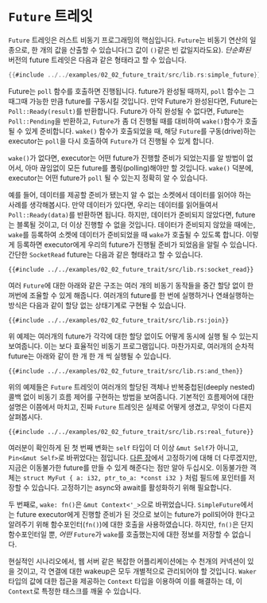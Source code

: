 # `Future` 트레잇
`Future` 트레잇은 러스트 비동기 프로그래밍의 핵심입니다. `Future`는 비동기
연산의 일종으로, 한 개의 값을 산출할 수 있습니다(그 값이 `()`같은 빈
값일지라도요). *단순화된* 버전의 future 트레잇은 다음과 같은 형태라고 할 수
있습니다.

```rust
{{#include ../../examples/02_02_future_trait/src/lib.rs:simple_future}}
```

Future는 `poll` 함수를 호출하면 진행됩니다. future가 완성될 때까지, `poll` 함수는 
그때그때 가능한 만큼 future를 구동시킬 것입니다. 만약 Future가 완성된다면, Future는
`Poll::Ready(result)`를 반환합니다. Future가 아직 완성될 수 없다면, Future는
`Poll::Pending`을 반환하고, `Future`가 좀 더 진행될 때를 대비하여 `wake()`함수가
호출될 수 있게 준비합니다. `wake()` 함수가 호출되었을 때, 해당 `Future`를
구동(drive)하는 executor는 `poll`을 다시 호출하여 `Future`가 더 진행될 수 있게
합니다.

`wake()`가 없다면, executor는 어떤 future가 진행할 준비가 되었는지를 알 방법이
없어서, 아마 끊임없이 모든 future를 폴링(polling)해야만 할 것입니다. `wake()`
덕분에, executor는 어떤 future가 `poll` 될 수 있는지 정확히 알 수 있습니다.

예를 들어, 데이터를 제공할 준비가 됐는지 알 수 없는 소켓에서 데이터를 읽어야
하는 사례를 생각해봅시다. 만약 데이터가 있다면, 우리는 데이터를 읽어들여서
`Poll::Ready(data)`를 반환하면 됩니다. 하지만, 데이터가 준비되지 않았다면,
future는 블록될 것이고, 더 이상 진행할 수 없을 것입니다. 데이터가 준비되지
않았을 때에는, `wake`를 등록하여 소켓에 데이터가 준비되었을 때 `wake`가 호출될
수 있도록 합니다. 이렇게 등록하면 executor에게 우리의 future가 진행될 준비가
되었음을 알릴 수 있습니다. 간단한 `SocketRead` future는 다음과 같은 형태라고 할
수 있습니다.

```rust,ignore
{{#include ../../examples/02_02_future_trait/src/lib.rs:socket_read}}
```

여러 `Future`에 대한 아래와 같은 구조는 여러 개의 비동기 동작들을 중간 할당 없이
한꺼번에 조율할 수 있게 해줍니다. 여러개의 future를 한 번에 실행하거나
연쇄실행하는 방식은 다음과 같이 할당 없는 상태기계로 구현될 수 있습니다.

```rust,ignore
{{#include ../../examples/02_02_future_trait/src/lib.rs:join}}
```

위 예제는 여러개의 future가 각각에 대한 할당 없이도 어떻게 동시에 실행 될 수 있는지
보여줍니다. 이는 보다 효율적인 비동기 프로그램입니다. 마찬가지로, 여러개의 순차적
future는 아래와 같이 한 개 한 개 씩 실행될 수 있습니다.

```rust,ignore
{{#include ../../examples/02_02_future_trait/src/lib.rs:and_then}}
```

위의 예제들은 `Future` 트레잇이 여러개의 할당된 객체나 반복중첩된(deeply nested)
콜백 없이 비동기 흐름 제어를 구현하는 방법을 보여줍니다. 기본적인 흐름제어에
대한 설명은 이쯤에서 마치고, 진짜 `Future` 트레잇은 실제로 어떻게 생겼고, 무엇이 다른지
살펴봅시다.

```rust,ignore
{{#include ../../examples/02_02_future_trait/src/lib.rs:real_future}}
```

여러분이 확인하게 된 첫 번째 변화는 `self` 타입이 더 이상 `&mut Self`가 아니고,
`Pin<&mut Self>`로 바뀌었다는 점입니다. [다른 장][pinning]에서 고정하기에
대해 더 다루겠지만, 지금은 이동불가한 future를 만들 수 있게 해준다는 점만 알아
두십시오. 이동불가한 객체는 `struct MyFut { a: i32, ptr_to_a: *const i32 }` 처럼
필드에 포인터를 저장할 수 있습니다. 고정하기는 async와 await를 활성화하기
위해 필요합니다.

두 번째로, `wake: fn()`은 `&mut Context<'_>`으로 바뀌었습니다.
`SimpleFuture`에서는 future executor에게 진행할 준비가 된 것으로 보이는 future가
poll되어야 한다고 알려주기 위해 함수포인터(`fn()`)에 대한 호출을
사용하였습니다. 하지만, `fn()`은 단지 함수포인터일 뿐, *어떤* `Future`가
`wake`를 호출했는지에 대한 정보를 저장할 수 없습니다.

현실적인 시나리오에서, 웹 서버 같은 복잡한 어플리케이션에는 수 천개의 커넥션이
있을 것이고, 각 연결에 대한 wakeup은 모두 개별적으로 관리되어야 할 것입니다.
`Waker` 타입의 값에 대한 접근을 제공하는 `Context` 타입을 이용하여 이를 해결하는
데, 이 `Context`로 특정한 태스크를 깨울 수 있습니다. 


[pinning]: ../04_pinning/01_chapter.md

